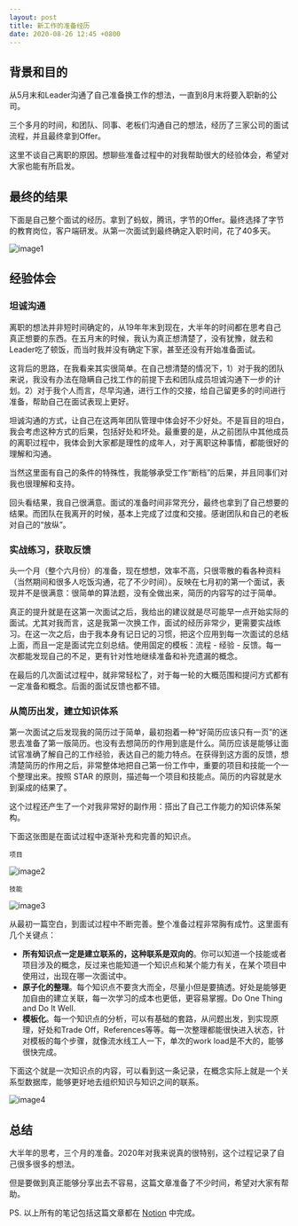 ```yaml
---                                                                                                                                                                                         
layout: post
title: 新工作的准备经历
date: 2020-08-26 12:45 +0800
---
```


## 背景和目的

从5月末和Leader沟通了自己准备换工作的想法，一直到8月末将要入职新的公司。

三个多月的时间，和团队、同事、老板们沟通自己的想法，经历了三家公司的面试流程，并且最终拿到Offer。

这里不谈自己离职的原因。想聊些准备过程中的对我帮助很大的经验体会，希望对大家也能有所启发。

## 最终的结果

下面是自己整个面试的经历。拿到了蚂蚁，腾讯，字节的Offer。最终选择了字节的教育岗位，客户端研发。从第一次面试到最终确定入职时间，花了40多天。

![image1](https://s3.us-west-2.amazonaws.com/secure.notion-static.com/5a04f0d9-b574-40c2-9cc0-bb01826938c2/Untitled.png?X-Amz-Algorithm=AWS4-HMAC-SHA256&X-Amz-Credential=AKIAT73L2G45O3KS52Y5%2F20200826%2Fus-west-2%2Fs3%2Faws4_request&X-Amz-Date=20200826T044831Z&X-Amz-Expires=86400&X-Amz-Signature=602b9e9e85387c86d7f0aeb44d465f98cb01dab3634eef9db00c3116e7936d35&X-Amz-SignedHeaders=host&response-content-disposition=filename%20%3D%22Untitled.png%22)

## 经验体会

### 坦诚沟通

离职的想法并非短时间确定的，从19年年末到现在，大半年的时间都在思考自己真正想要的东西。在五月末的时候，我认为真正想清楚了，没有犹豫，就去和Leader吃了顿饭，而当时我并没有确定下家，甚至还没有开始准备面试。

这背后的思路，在我看来其实很简单。在自己想清楚的情况下，1）对于我的团队来说，我没有办法在隐瞒自己找工作的前提下去和团队成员坦诚沟通下一步的计划。2）对于我个人而言，尽早沟通，进行工作的交接，给自己留更多的时间进行准备，帮助自己在面试表现上更好。

坦诚沟通的方式，让自己在这两年团队管理中体会好不少好处。不是盲目的坦白，我会考虑这种方式的后果，包括好处和坏处。最重要的是，从之前团队中其他成员的离职过程中，我体会到大家都是理性的成年人，对于离职这种事情，都能很好的理解和沟通。

当然这里面有自己的条件的特殊性，我能够承受工作“断档”的后果，并且同事们对我也很理解和支持。

回头看结果，我自己很满意。面试的准备时间非常充分，最终也拿到了自己想要的结果。而团队在我离开的时候，基本上完成了过度和交接。感谢团队和自己的老板对自己的“放纵”。

### 实战练习，获取反馈

头一个月（整个六月份）的准备，现在想想，效率不高，只很零散的看各种资料（当然期间和很多人吃饭沟通，花了不少时间）。反映在七月初的第一个面试，表现并不是很满意：很简单的算法题，没有全做出来，简历的内容写的过于简单。

真正的提升就是在这第一次面试之后，我给出的建议就是尽可能早一点开始实际的面试。尤其对我而言，这是我第一次换工作，面试的经历非常少，更需要实战练习。在这一次之后，由于我本身有记日记的习惯，把这个应用到每一次面试的总结上面，而且一定是面试完立刻总结。使用固定的模板：流程 - 经验 - 反馈。每一次都能发现自己的不足，更有针对性地继续准备和补充遗漏的概念。

在最后的几次面试过程中，就非常轻松了，对于每一轮的大概范围和提问方式都有一定准备和概念。后面的面试反馈也都不错。

### 从简历出发，建立知识体系

第一次面试之后发现我的简历过于简单，最初抱着一种“好简历应该只有一页”的迷思去准备了第一版简历。也没有去想简历的作用到底是什么。简历应该是能够让面试官准确了解自己的工作经验，表达自己的能力特点。在获得到这方面的反馈，想清楚简历的作用之后，非常整体地把自己第一份工作中，重要的项目和技能一个一个整理出来。按照 STAR 的原则，描述每一个项目和技能点。简历的内容就是水到渠成的结果了。

这个过程还产生了一个对我非常好的副作用：搭出了自己工作能力的知识体系架构。

下面这张图是在面试过程中逐渐补充和完善的知识点。

`项目`

![image2](https://s3.us-west-2.amazonaws.com/secure.notion-static.com/86000c47-93bd-4536-82d0-aa4f5bca28c4/Untitled.png?X-Amz-Algorithm=AWS4-HMAC-SHA256&X-Amz-Credential=AKIAT73L2G45O3KS52Y5%2F20200826%2Fus-west-2%2Fs3%2Faws4_request&X-Amz-Date=20200826T045041Z&X-Amz-Expires=86400&X-Amz-Signature=2cac42e9d347293318c24a7f8427573dbd91b8a31142264ee5e17753d890e7e9&X-Amz-SignedHeaders=host&response-content-disposition=filename%20%3D%22Untitled.png%22)

`技能`

![image3](https://s3.us-west-2.amazonaws.com/secure.notion-static.com/e44f6ffd-50b9-4e0f-aaf5-87cb95197a8a/Untitled.png?X-Amz-Algorithm=AWS4-HMAC-SHA256&X-Amz-Credential=AKIAT73L2G45O3KS52Y5%2F20200826%2Fus-west-2%2Fs3%2Faws4_request&X-Amz-Date=20200826T045110Z&X-Amz-Expires=86400&X-Amz-Signature=33533415cbbadfe80d51534904ab14c6cda0aa66266d6cf74bbcc19a20e24c98&X-Amz-SignedHeaders=host&response-content-disposition=filename%20%3D%22Untitled.png%22)

从最初一篇空白，到面试过程中不断完善。整个准备过程非常胸有成竹。这里面有几个关键点：

- **所有知识点一定是建立联系的，这种联系是双向的**。你可以知道一个技能或者项目涉及的概念，反过来也能知道一个知识点和某个能力有关，在某个项目中使用过，出现在哪一次面试中。
- **原子化的整理**。每个知识点不要贪大而全，尽量小但是要搞透。好处是能够更加自由的建立关联，每一次学习的成本也更低，更容易掌握。Do One Thing and Do It Well.
- **模板化**。每一个知识点的分析，可以有基础的套路，从问题出发，到实现原理，好处和Trade Off，References等等。每一次整理都能很快进入状态，针对模板的每个步骤，就像流水线工人一下，单次的work load是不大的，能够很快完成。

下面这个就是一次知识点的内容，可以看到这一条记录，在概念实际上就是一个关系型数据库，能够更好地去组织知识与知识之间的联系。

![image4](https://s3.us-west-2.amazonaws.com/secure.notion-static.com/ce442687-20a1-4b67-9a71-d503b01b3e3c/Untitled.png?X-Amz-Algorithm=AWS4-HMAC-SHA256&X-Amz-Credential=AKIAT73L2G45O3KS52Y5%2F20200826%2Fus-west-2%2Fs3%2Faws4_request&X-Amz-Date=20200826T045125Z&X-Amz-Expires=86400&X-Amz-Signature=a996232d0adc2a084395615f34fa67b7d21b61179e28ed97744698f47bdec48a&X-Amz-SignedHeaders=host&response-content-disposition=filename%20%3D%22Untitled.png%22)

## 总结

大半年的思考，三个月的准备。2020年对我来说真的很特别，这个过程记录了自己很多很多的想法。

但是要做到真正能够分享出去不容易，这篇文章准备了不少时间，希望对大家有帮助。

PS.  以上所有的笔记包括这篇文章都在 [Notion](https://notion.so) 中完成。

